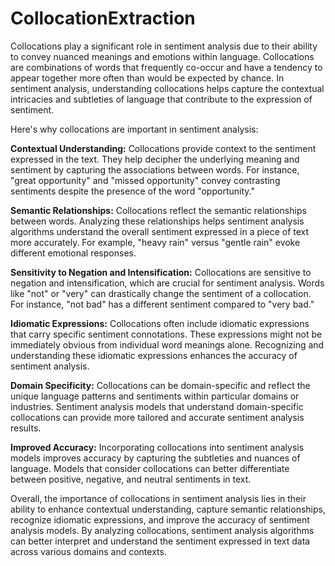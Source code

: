 # CollocationExtraction
Collocations play a significant role in sentiment analysis due to their ability to convey nuanced meanings and emotions within language. Collocations are combinations of words that frequently co-occur and have a tendency to appear together more often than would be expected by chance. In sentiment analysis, understanding collocations helps capture the contextual intricacies and subtleties of language that contribute to the expression of sentiment.

Here's why collocations are important in sentiment analysis:

**Contextual Understanding:** Collocations provide context to the sentiment expressed in the text. They help decipher the underlying meaning and sentiment by capturing the associations between words. For instance, "great opportunity" and "missed opportunity" convey contrasting sentiments despite the presence of the word "opportunity."

**Semantic Relationships:** Collocations reflect the semantic relationships between words. Analyzing these relationships helps sentiment analysis algorithms understand the overall sentiment expressed in a piece of text more accurately. For example, "heavy rain" versus "gentle rain" evoke different emotional responses.

**Sensitivity to Negation and Intensification:** Collocations are sensitive to negation and intensification, which are crucial for sentiment analysis. Words like "not" or "very" can drastically change the sentiment of a collocation. For instance, "not bad" has a different sentiment compared to "very bad."

**Idiomatic Expressions:** Collocations often include idiomatic expressions that carry specific sentiment connotations. These expressions might not be immediately obvious from individual word meanings alone. Recognizing and understanding these idiomatic expressions enhances the accuracy of sentiment analysis.

**Domain Specificity:** Collocations can be domain-specific and reflect the unique language patterns and sentiments within particular domains or industries. Sentiment analysis models that understand domain-specific collocations can provide more tailored and accurate sentiment analysis results.

**Improved Accuracy:** Incorporating collocations into sentiment analysis models improves accuracy by capturing the subtleties and nuances of language. Models that consider collocations can better differentiate between positive, negative, and neutral sentiments in text.

Overall, the importance of collocations in sentiment analysis lies in their ability to enhance contextual understanding, capture semantic relationships, recognize idiomatic expressions, and improve the accuracy of sentiment analysis models. By analyzing collocations, sentiment analysis algorithms can better interpret and understand the sentiment expressed in text data across various domains and contexts.
